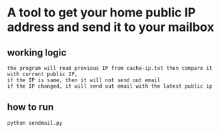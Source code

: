 # A tool to get your home public IP address and send it to your mailbox
## working logic
```
the program will read previous IP from cache-ip.txt then compare it with current public IP,
if the IP is same, then it will not send out email
if the IP changed, it will send out email with the latest public ip

```
## how to run
```
python sendmail.py
```